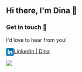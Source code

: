 ## Hi there, I'm Dina 👋
### Get in touch 🤝
I'd love to hear from you!


<a href="https://www.linkedin.com/in/dina-kvivesen-7ab5141b4/"><img align="left" src="https://raw.githubusercontent.com/dina-kvivesen/dina-kvivesen/main/images/linkedin.png" alt="Dina | LinkedIn" width="21px"/></a>[LinkedIn | Dina](https://www.linkedin.com/in/dina-kvivesen-7ab5141b4/)


<img align="center" src="https://github-readme-stats.vercel.app/api/top-langs/?username=dina-kvivesen&layout=compact&theme=nightowl" />




<!--
**dina-kvivesen/dina-kvivesen** is a ✨ _special_ ✨ repository because its `README.md` (this file) appears on your GitHub profile.

Here are some ideas to get you started:

- 🔭 I’m currently working on ...
- 🌱 I’m currently learning ...
- 👯 I’m looking to collaborate on ...
- 🤔 I’m looking for help with ...
- 💬 Ask me about ...
- 📫 How to reach me: ...
- 😄 Pronouns: ...
- ⚡ Fun fact: ...
-->
